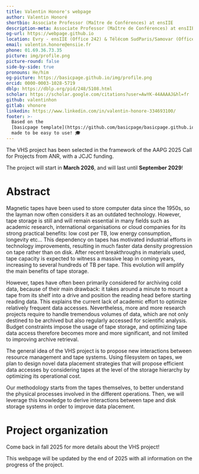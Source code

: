 ```yaml
---
title: Valentin Honore's webpage
author: Valentin Honoré
shortbio: Associate Professor (Maître de Conférences) at ensIIE
description-meta: Associate Professor (Maître de Conférences) at ensIIE
og-url: https://webpage.github.io
location: Evry - ensIIE (Office 242) & Télécom SudParis/Samovar (Office C404)
email: valentin.honore@ensiie.fr
phone: 01.69.36.73.35
picture: img/profile.png
picture-round: false
side-by-side: true
pronouns: He/him
og-picture: https://basicpage.github.io/img/profile.png
orcid: 0000-0003-1028-5719
dblp: https://dblp.org/pid/248/5108.html
scholar: https://scholar.google.com/citations?user=AwYK-44AAAAJ&hl=fr
github: valentinhon
gitlab: vhonore
linkedin: https://www.linkedin.com/in/valentin-honore-334693100/
footer: >-
  Based on the
  [basicpage template](https://github.com/basicpage/basicpage.github.io),
  made to be easy to use! 🎓
---
```



The VHS project has been selected in the framework of the AAPG 2025 Call for Projects from ANR, with a JCJC funding.

The project will start in **March 2026**, and will last until **September 2029**!


# Abstract

Magnetic tapes have been used to store computer data since the 1950s, so the layman now
often considers it as an outdated technology. However, tape storage is still and will remain essential in
many fields such as academic research, international organisations or cloud companies for its strong practical benefits: low cost per TB, low energy consumption, longevity etc...
This dependency on tapes has motivated industrial efforts in technology improvements, resulting in much faster data density progression on tape rather than on
disk. After recent breakthroughs in materials used, tape capacity is expected to witness a massive
leap in coming years, increasing to several hundreds of TB per tape. This evolution will amplify the main benefits of tape storage.

However, tapes have often been primarily considered for archiving cold data, because of their main
drawback: it takes around a minute to mount a tape from its shelf into a drive and position the
reading head before starting reading data. This explains the current lack of academic effort to optimize
relatively frequent data accesses. Nevertheless, more and more research projects require to handle
tremendous volumes of data, which are not only destined to be archived but also regularly accessed
for scientific analysis. Budget constraints impose the usage of tape storage, and optimizing tape data access therefore becomes more and more significant, and not limited to improving archive retrieval.

The general idea of the VHS project is to propose new interactions between resource management
and tape systems. Using filesystem on tapes, we plan to design novel data placement
strategies that will propose efficient data accesses by considering tapes at the level of the storage
hierarchy by optimizing its operational cost.

Our methodology starts from the tapes themselves, to better understand the physical processes involved in the different operations. Then, we will leverage this knowledge to derive interactions between tape and disk storage systems in order to improve data placement.


# Project organization

Come back in fall 2025 for more details about the VHS project!

This webpage will be updated by the end of 2025 with all information on the progress of the project.


